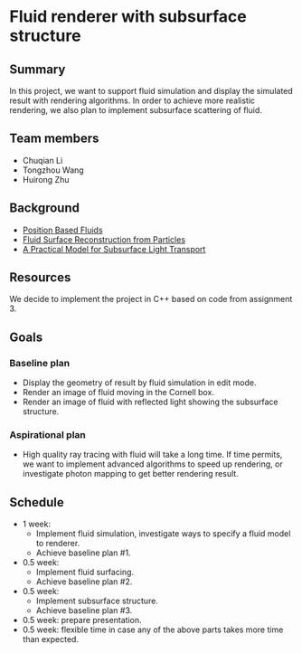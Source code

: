 # Fluid renderer with subsurface structure

## Summary
In this project, we want to support fluid simulation and display the simulated result with rendering algorithms. In order to achieve more realistic rendering, we also plan to implement subsurface scattering of fluid.

## Team members
+ Chuqian Li
+ Tongzhou Wang
+ Huirong Zhu

## Background

+ [Position Based Fluids](http://mmacklin.com/pbf_sig_preprint.pdf)
+ [Fluid Surface Reconstruction
from Particles](https://www.cs.ubc.ca/~rbridson/docs/brentw_msc.pdf)
+ [A Practical Model for Subsurface Light Transport](https://graphics.stanford.edu/papers/bssrdf/bssrdf.pdf)

## Resources
We decide to implement the project in C++ based on code from assignment 3.

## Goals
### Baseline plan
+ Display the geometry of result by fluid simulation in edit mode.
+ Render an image of fluid moving in the Cornell box.
+ Render an image of fluid with reflected light showing the subsurface structure.

### Aspirational plan
+ High quality ray tracing with fluid will take a long time. If time permits, we want to implement advanced algorithms to speed up rendering, or investigate photon mapping to get better rendering result.

## Schedule
+ 1 week: 
	+ Implement fluid simulation, investigate ways to specify a fluid model to renderer. 
	+ Achieve baseline plan #1.
+ 0.5 week: 
	+ Implement fluid surfacing. 
	+ Achieve baseline plan #2.
+ 0.5 week: 
	+ Implement subsurface structure.
	+ Achieve baseline plan #3.
+ 0.5 week: prepare presentation.
+ 0.5 week: flexible time in case any of the above parts takes more time than expected.
